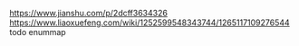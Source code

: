 https://www.jianshu.com/p/2dcff3634326
https://www.liaoxuefeng.com/wiki/1252599548343744/1265117109276544
todo   enummap